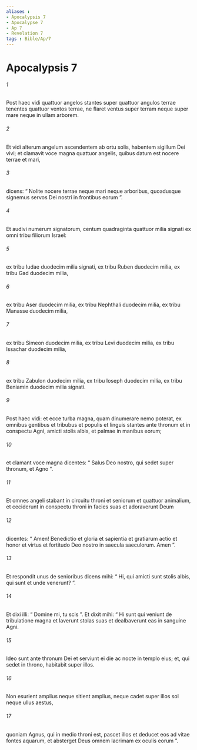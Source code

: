 ```yaml
---
aliases : 
- Apocalypsis 7
- Apocalypse 7
- Ap 7
- Revelation 7
tags : Bible/Ap/7
---
```


# Apocalypsis 7

###### 1
Post haec vidi quattuor angelos stantes super quattuor angulos terrae tenentes quattuor ventos terrae, ne flaret ventus super terram neque super mare neque in ullam arborem. 
###### 2
Et vidi alterum angelum ascendentem ab ortu solis, habentem sigillum Dei vivi; et clamavit voce magna quattuor angelis, quibus datum est nocere terrae et mari, 
###### 3
dicens: “ Nolite nocere terrae neque mari neque arboribus, quoadusque signemus servos Dei nostri in frontibus eorum ”. 
###### 4
Et audivi numerum signatorum, centum quadraginta quattuor milia signati ex omni tribu filiorum Israel: 
###### 5
ex tribu Iudae duodecim milia signati, ex tribu Ruben duodecim milia, ex tribu Gad duodecim milia, 
###### 6
ex tribu Aser duodecim milia, ex tribu Nephthali duodecim milia, ex tribu Manasse duodecim milia, 
###### 7
ex tribu Simeon duodecim milia, ex tribu Levi duodecim milia, ex tribu Issachar duodecim milia, 
###### 8
ex tribu Zabulon duodecim milia, ex tribu Ioseph duodecim milia, ex tribu Beniamin duodecim milia signati.
###### 9
Post haec vidi: et ecce turba magna, quam dinumerare nemo poterat, ex omnibus gentibus et tribubus et populis et linguis stantes ante thronum et in conspectu Agni, amicti stolis albis, et palmae in manibus eorum; 
###### 10
et clamant voce magna dicentes: “ Salus Deo nostro, qui sedet super thronum, et Agno ”.
###### 11
Et omnes angeli stabant in circuitu throni et seniorum et quattuor animalium, et ceciderunt in conspectu throni in facies suas et adoraverunt Deum 
###### 12
dicentes: “ Amen! Benedictio et gloria et sapientia et gratiarum actio et honor et virtus et fortitudo Deo nostro in saecula saeculorum. Amen ”.
###### 13
Et respondit unus de senioribus dicens mihi: “ Hi, qui amicti sunt stolis albis, qui sunt et unde venerunt? ”. 
###### 14
Et dixi illi: “ Domine mi, tu scis ”. Et dixit mihi: “ Hi sunt qui veniunt de tribulatione magna et laverunt stolas suas et dealbaverunt eas in sanguine Agni. 
###### 15
Ideo sunt ante thronum Dei et serviunt ei die ac nocte in templo eius; et, qui sedet in throno, habitabit super illos. 
###### 16
Non esurient amplius neque sitient amplius, neque cadet super illos sol neque ullus aestus, 
###### 17
quoniam Agnus, qui in medio throni est, pascet illos et deducet eos ad vitae fontes aquarum, et absterget Deus omnem lacrimam ex oculis eorum ”.
